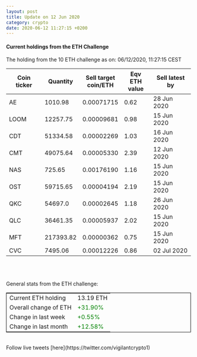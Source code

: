 ```yaml
---
layout: post
title: Update on 12 Jun 2020
category: crypto
date: 2020-06-12 11:27:15 +0200
---
```

<!-- Global site tag (gtag.js) - Google Analytics -->
<script async src="https://www.googletagmanager.com/gtag/js?id=UA-103831149-5"></script>
<script>
  window.dataLayer = window.dataLayer || [];
  function gtag(){dataLayer.push(arguments);}
  gtag('js', new Date());

  gtag('config', 'UA-103831149-5');
</script>


#### Current holdings from the ETH Challenge

The holding from the 10 ETH challenge as on: 06/12/2020, 11:27:15 CEST

|Coin ticker|Quantity|Sell target<br>coin/ETH|Eqv ETH<br>value|Sell latest by|
|-----------|--------|-----------|-----------|--------------|
AE|1010.98|  0.00071715|0.62|28 Jun 2020|
LOOM|12257.75|  0.00009681|0.98|15 Jun 2020|
CDT|51334.58|  0.00002269|1.03|16 Jun 2020|
CMT|49075.64|  0.00005330|2.39|12 Jun 2020|
NAS|725.65|  0.00176190|1.16|15 Jun 2020|
OST|59715.65|  0.00004194|2.19|15 Jun 2020|
QKC|54697.0|  0.00002645|1.18|26 Jun 2020|
QLC|36461.35|  0.00005937|2.02|15 Jun 2020|
MFT|217393.82|  0.00000362|0.75|15 Jun 2020|
CVC|7495.06|  0.00012226|0.86|02 Jul 2020|

<br>
<br>
<br>
General stats from the ETH challenge:

<table style="border:1px solid black;margin-left:auto;margin-right:auto;">
	<tbody>
	<tr>
		<td>Current ETH holding</td>
		<td>     13.19 ETH</td>
	</tr>
	<tr>
		<td>Overall change of ETH</td>
		<td><font color="green">+31.90%</font></td>
	</tr>
	<tr>
		<td>Change in last week</td>
		<td><font color="green">+0.55%</font></td>
	</tr>
	<tr>
		<td>Change in last month</td>
		<td><font color="green">+12.58%</font></td>
	</tr>
	</tbody>
</table>

<br>
Follow live tweets [here](https://twitter.com/vigilantcrypto1)
<br>
<br>